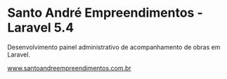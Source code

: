 # Santo André Empreendimentos - Laravel 5.4

Desenvolvimento painel administrativo de acompanhamento de obras em Laravel.

www.santoandreempreendimentos.com.br


